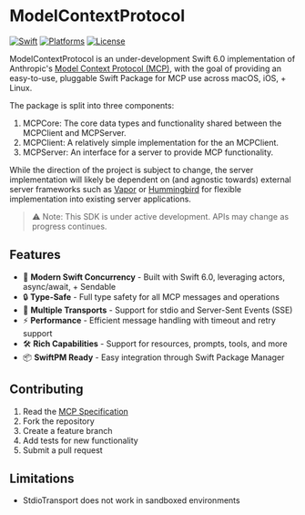 # ModelContextProtocol

[![Swift](https://img.shields.io/badge/Swift-6.0+-orange.svg)](https://swift.org)
[![Platforms](https://img.shields.io/badge/Platforms-macOS%2013+%20|%20iOS%2016+-lightgray.svg)](https://swift.org)
[![License](https://img.shields.io/badge/License-MIT-blue.svg)](LICENSE)

ModelContextProtocol is an under-development Swift 6.0 implementation of Anthropic's [Model Context Protocol (MCP)](https://spec.modelcontextprotocol.io), with the goal of providing an easy-to-use, pluggable Swift Package for MCP use across macOS, iOS, + Linux. 

The package is split into three components:
1. MCPCore: The core data types and functionality shared between the MCPClient and MCPServer.
2. MCPClient: A relatively simple implementation for the an MCPClient.
3. MCPServer: An interface for a server to provide MCP functionality.

While the direction of the project is subject to change, the server implementation will likely be dependent on (and agnostic towards) external server frameworks such as [Vapor](https://github.com/vapor/vapor) or [Hummingbird](https://github.com/hummingbird-project/hummingbird) for flexible implementation into existing server applications.

> ⚠️ Note: This SDK is under active development. APIs may change as progress continues.

## Features

- 🏃 **Modern Swift Concurrency** - Built with Swift 6.0, leveraging actors, async/await, + Sendable
- 🔒 **Type-Safe** - Full type safety for all MCP messages and operations
- 🔌 **Multiple Transports** - Support for stdio and Server-Sent Events (SSE)
- ⚡️ **Performance** - Efficient message handling with timeout and retry support
- 🛠 **Rich Capabilities** - Support for resources, prompts, tools, and more
- 📦 **SwiftPM Ready** - Easy integration through Swift Package Manager

## Contributing

1. Read the [MCP Specification](https://spec.modelcontextprotocol.io)
2. Fork the repository
3. Create a feature branch
4. Add tests for new functionality
5. Submit a pull request

## Limitations

- StdioTransport does not work in sandboxed environments
